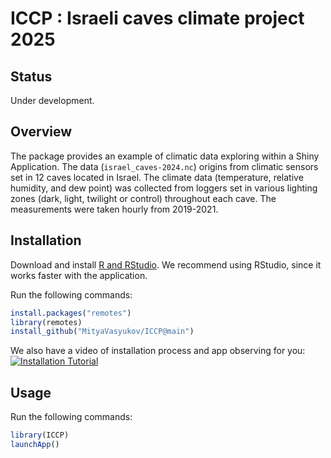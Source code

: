 
<!-- README.md is generated from README.Rmd. Please edit that file -->

# ICCP : Israeli caves climate project 2025

## Status

Under development.

## Overview

The package provides an example of climatic data exploring within a
Shiny Application. The data (`israel_caves-2024.nc`) origins from
climatic sensors set in 12 caves located in Israel. The climate data
(temperature, relative humidity, and dew point) was collected from
loggers set in various lighting zones (dark, light, twilight or control)
throughout each cave. The measurements were taken hourly from 2019-2021.

## Installation

Download and install [R and
RStudio](https://posit.co/download/rstudio-desktop). We recommend using
RStudio, since it works faster with the application.

Run the following commands:

``` r
install.packages("remotes")
library(remotes)
install_github("MityaVasyukov/ICCP@main")
```

We also have a video of installation process and app observing for you:
[![Installation
Tutorial](https://img.youtube.com/vi/F7H83Bj_1E8/0.jpg)](https://youtu.be/F7H83Bj_1E8 "Watch on YouTube")

## Usage

Run the following commands:

``` r
library(ICCP)
launchApp()
```
